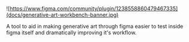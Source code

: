 ![https://www.figma.com/community/plugin/1238558860479467335](docs/generative-art-workbench-banner.jpg)

A tool to aid in making generative art through figma easier to test inside figma itself and dramatically improving it's workflow.
